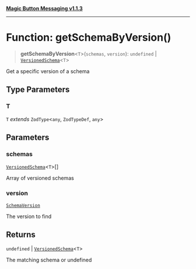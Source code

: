 [**Magic Button Messaging v1.1.3**](../README.md)

***

# Function: getSchemaByVersion()

> **getSchemaByVersion**\<`T`\>(`schemas`, `version`): `undefined` \| [`VersionedSchema`](../interfaces/VersionedSchema.md)\<`T`\>

Get a specific version of a schema

## Type Parameters

### T

`T` *extends* `ZodType`\<`any`, `ZodTypeDef`, `any`\>

## Parameters

### schemas

[`VersionedSchema`](../interfaces/VersionedSchema.md)\<`T`\>[]

Array of versioned schemas

### version

[`SchemaVersion`](../interfaces/SchemaVersion.md)

The version to find

## Returns

`undefined` \| [`VersionedSchema`](../interfaces/VersionedSchema.md)\<`T`\>

The matching schema or undefined
